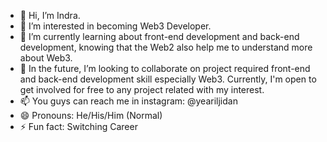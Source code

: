 - 👋 Hi, I’m Indra.
- 👀 I’m interested in becoming Web3 Developer. 
- 🌱 I’m currently learning about front-end development and back-end development, knowing that the Web2 also help me to understand more about Web3.
- 💞️ In the future, I’m looking to collaborate on project required front-end and back-end development skill especially Web3. Currently, I'm open to get involved for free to any project related with my interest. 
- 📫 You guys can reach me in instagram: @yeariljidan 
- 😄 Pronouns: He/His/Him (Normal)
- ⚡ Fun fact: Switching Career

<!---
dev-indraa/dev-indraa is a ✨ special ✨ repository because its `README.md` (this file) appears on your GitHub profile.
You can click the Preview link to take a look at your changes.
--->
